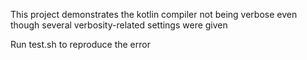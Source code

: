 This project demonstrates the kotlin compiler not being verbose even though several verbosity-related settings were given

Run test.sh to reproduce the error
